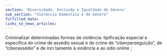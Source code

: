```yaml
---
section: 'Diversidade, Inclusão e Igualdade de Género'
sub_section: "Violência Doméstica e de Género"
fulfilled_date:
links_to_news_articles:
---
```


Criminalizar determinadas formas de violência: tipificação especial e específica do crime de assédio sexual e do crime de “ciberperseguição”, de “ciberassédio” e de inci tamento à violência e ao ódio online ;